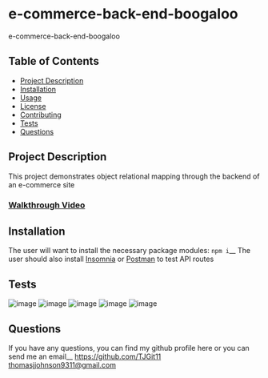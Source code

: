 # e-commerce-back-end-boogaloo
e-commerce-back-end-boogaloo

## Table of Contents
- [Project Description](#project-description)
- [Installation](#installation)
- [Usage](#usage)
- [License](#license)
- [Contributing](#contributing)
- [Tests](#tests)
- [Questions](#questions)

## Project Description
This project demonstrates object relational mapping through the backend of an e-commerce site
### [Walkthrough Video](https://github.com/TJGit11/e-commerce-back-end-boogaloo/tree/main)

## Installation
The user will want to install the necessary package modules: ```npm i```__
The user should also install [Insomnia](https://insomnia.rest/download) or [Postman](https://www.postman.com/downloads/) to test API routes


## Tests
![image](https://github.com/TJGit11/e-commerce-back-end-boogaloo/assets/74613952/f1416e06-2f03-4379-b9fc-8eccce74007a)
![image](https://github.com/TJGit11/e-commerce-back-end-boogaloo/assets/74613952/01829f93-2881-45cc-a682-692e6d657d87)
![image](https://github.com/TJGit11/e-commerce-back-end-boogaloo/assets/74613952/6f6ac404-1af5-4e01-8ee9-82e43337f519)
![image](https://github.com/TJGit11/e-commerce-back-end-boogaloo/assets/74613952/78190f17-bb29-450b-a4c7-ddf0d7a6ff8e)
![image](https://github.com/TJGit11/e-commerce-back-end-boogaloo/assets/74613952/62fb211d-9217-4185-a4b1-0db8b0bc92ac)

## Questions
If you have any questions, you can find my github profile here or you can send me an email__
https://github.com/TJGit11
thomasjjohnson9311@gmail.com



